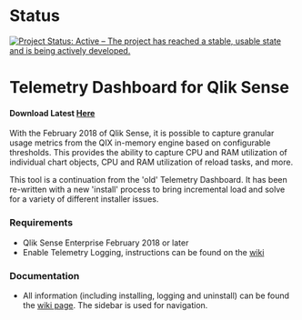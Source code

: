 # Status
[![Project Status: Active – The project has reached a stable, usable state and is being actively developed.](https://www.repostatus.org/badges/latest/active.svg)](https://www.repostatus.org/#active)

# Telemetry Dashboard for Qlik Sense
#### Download Latest [Here](https://github.com/eapowertools/qs-telemetry-dashboard/releases/latest)
With the February 2018 of Qlik Sense, it is possible to capture granular usage metrics from the QIX in-memory engine based on configurable thresholds.  This provides the ability to capture CPU and RAM utilization of individual chart objects, CPU and RAM utilization of reload tasks, and more.

This tool is a continuation from the 'old' Telemetry Dashboard. It has been re-written with a new 'install' process to bring incremental load and solve for a variety of different installer issues.

### Requirements
 - Qlik Sense Enterprise February 2018 or later
 - Enable Telemetry Logging, instructions can be found on the [wiki](https://github.com/eapowertools/qs-telemetry-dashboard/wiki)

### Documentation
 - All information (including installing, logging and uninstall) can be found the [wiki page](https://github.com/eapowertools/qs-telemetry-dashboard/wiki). The sidebar is used for navigation.
